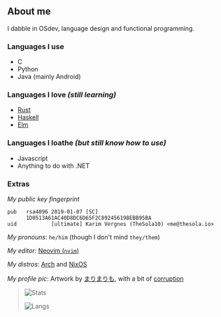 
## About me

I dabble in OSdev, language design and functional programming.

### Languages I use
- C
- Python
- Java (mainly Android)

### Languages I love _(still learning)_
- [Rust](https://rust-lang.org)
- [Haskell](https://haskell.org)
- [Elm](https://elm-lang.org)

### Languages I loathe _(but still know how to use)_
- Javascript
- Anything to do with .NET


### Extras
_My public key fingerprint_
```
pub   rsa4096 2019-01-07 [SC]
      1D0513A61AC40D8DC6D65F2C89245619BEBB95BA
uid           [ultimate] Karim Vergnes (TheSola10) <me@thesola.io>
```

_My pronouns_: `he/him` (though I don't mind `they/them`)

_My editor_: [Neovim (`nvim`)](https://neovim.io)

_My distros_: [Arch](https://archlinux.org) and [NixOS](https://nixos.org)

_My profile pic_: Artwork by [まりまりも](https://pixiv.net/en/artworks/14690765), with a bit of [corruption](https://gist.github.com/Thesola10/a6318ddfd4fbab8bf766cb5bf95c3f21)

> ![Stats](https://github-readme-stats.vercel.app/api?username=thesola10&show_icons=true&hide_border=true)
>
> ![Langs](https://github-readme-stats.vercel.app/api/top-langs/?username=thesola10&hide_border=true)
